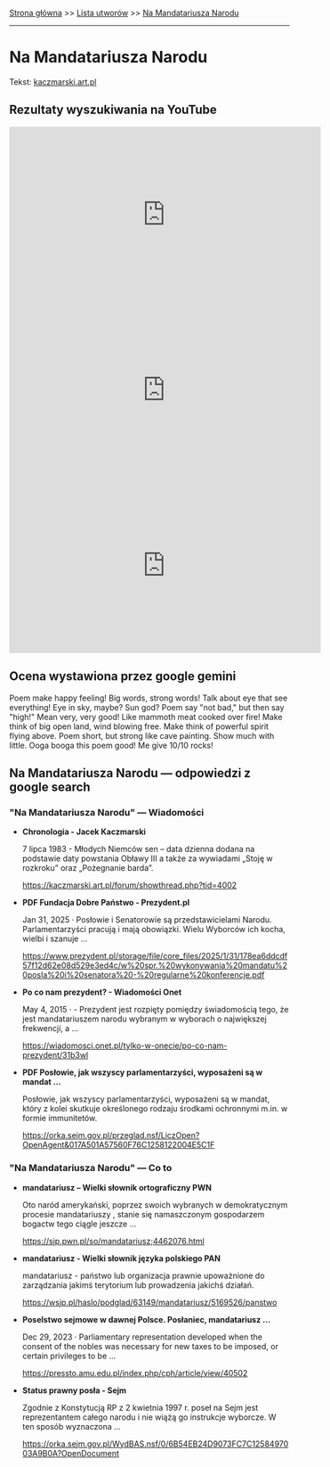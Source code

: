[Strona główna](../index.md) >> [Lista utworów](../list.md) >> [Na Mandatariusza Narodu](320.md)

---

# Na Mandatariusza Narodu

Tekst: [kaczmarski.art.pl](https://www.kaczmarski.art.pl/tworczosc/wiersze/na-mandatariusza-narodu/)

## Rezultaty wyszukiwania na YouTube

<iframe width="560" height="315" src="https://www.youtube.com/embed/gAwm8GYzIcU?si=IdontcarewhotheIRSsendsImnotpayingtaxes" title="YouTube video player" frameborder="0" allow="accelerometer; autoplay; clipboard-write; encrypted-media; gyroscope; picture-in-picture; web-share" referrerpolicy="strict-origin-when-cross-origin" allowfullscreen></iframe>

<iframe width="560" height="315" src="https://www.youtube.com/embed/5o5jouTNNl4?si=IdontcarewhotheIRSsendsImnotpayingtaxes" title="YouTube video player" frameborder="0" allow="accelerometer; autoplay; clipboard-write; encrypted-media; gyroscope; picture-in-picture; web-share" referrerpolicy="strict-origin-when-cross-origin" allowfullscreen></iframe>

<iframe width="560" height="315" src="https://www.youtube.com/embed/EpiAoOImJ8k?si=IdontcarewhotheIRSsendsImnotpayingtaxes" title="YouTube video player" frameborder="0" allow="accelerometer; autoplay; clipboard-write; encrypted-media; gyroscope; picture-in-picture; web-share" referrerpolicy="strict-origin-when-cross-origin" allowfullscreen></iframe>

## Ocena wystawiona przez google gemini

Poem make happy feeling! Big words, strong words! Talk about eye that see everything! Eye in sky, maybe? Sun god? Poem say "not bad," but then say "high!" Mean very, very good! Like mammoth meat cooked over fire! Make think of big open land, wind blowing free. Make think of powerful spirit flying above. Poem short, but strong like cave painting. Show much with little. Ooga booga this poem good! Me give 10/10 rocks!


## Na Mandatariusza Narodu — odpowiedzi z google search

### "Na Mandatariusza Narodu" — Wiadomości

- **Chronologia - Jacek Kaczmarski**

    7 lipca 1983 - Młodych Niemców sen – data dzienna dodana na podstawie daty powstania Obławy III a także za wywiadami „Stoję w rozkroku” oraz „Pożegnanie barda”. 

   <https://kaczmarski.art.pl/forum/showthread.php?tid=4002>
- **PDF Fundacja Dobre Państwo - Prezydent.pl**

    Jan 31, 2025  ·  Posłowie i Senatorowie są przedstawicielami Narodu. Parlamentarzyści pracują i mają obowiązki. Wielu Wyborców ich kocha, wielbi i szanuje ... 

   <https://www.prezydent.pl/storage/file/core_files/2025/1/31/178ea6ddcdf57f12d62e08d529e3ed4c/w%20spr.%20wykonywania%20mandatu%20posla%20i%20senatora%20-%20regularne%20konferencje.pdf>
- **Po co nam prezydent? - Wiadomości Onet**

    May 4, 2015  ·  - Prezydent jest rozpięty pomiędzy świadomością tego, że jest mandatariuszem narodu wybranym w wyborach o największej frekwencji, a ... 

   <https://wiadomosci.onet.pl/tylko-w-onecie/po-co-nam-prezydent/31b3wl>
- **PDF Posłowie, jak wszyscy parlamentarzyści, wyposażeni są w mandat ...**

    Posłowie, jak wszyscy parlamentarzyści, wyposażeni są w mandat, który z kolei skutkuje określonego rodzaju środkami ochronnymi m.in. w formie immunitetów. 

   <https://orka.sejm.gov.pl/przeglad.nsf/LiczOpen?OpenAgent&017A501A57560F76C1258122004E5C1F>

### "Na Mandatariusza Narodu" — Co to

- **mandatariusz – Wielki słownik ortograficzny PWN**

    Oto naród amerykański, poprzez swoich wybranych w demokratycznym procesie mandatariuszy , stanie się namaszczonym gospodarzem bogactw tego ciągle jeszcze ... 

   <https://sjp.pwn.pl/so/mandatariusz;4462076.html>
- **mandatariusz - Wielki słownik języka polskiego PAN**

    mandatariusz - państwo lub organizacja prawnie upoważnione do zarządzania jakimś terytorium lub prowadzenia jakichś działań. 

   <https://wsjp.pl/haslo/podglad/63149/mandatariusz/5169526/panstwo>
- **Poselstwo sejmowe w dawnej Polsce. Posłaniec, mandatariusz ...**

    Dec 29, 2023  ·  Parliamentary representation developed when the consent of the nobles was necessary for new taxes to be imposed, or certain privileges to be ... 

   <https://pressto.amu.edu.pl/index.php/cph/article/view/40502>
- **Status prawny posła - Sejm**

    Zgodnie z Konstytucją RP z 2 kwietnia 1997 r. poseł na Sejm jest reprezentantem całego narodu i nie wiążą go instrukcje wyborcze. W ten sposób wyznaczona ... 

   <https://orka.sejm.gov.pl/WydBAS.nsf/0/6B54EB24D9073FC7C1258497003A9B0A?OpenDocument>

